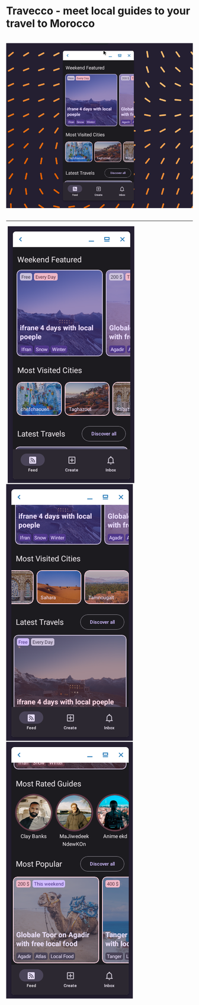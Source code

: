 # Travecco - meet local guides to your travel to Morocco
 <img src="https://raw.githubusercontent.com/adenlall/Travecco/master/assets/images/screenshots/0.png" > 
 <hr>
 <div>
 <img src="https://raw.githubusercontent.com/adenlall/Travecco/master/assets/images/screenshots/1.png" > 
 <img src="https://raw.githubusercontent.com/adenlall/Travecco/master/assets/images/screenshots/2.png" > 
 <img src="https://raw.githubusercontent.com/adenlall/Travecco/master/assets/images/screenshots/3.png" > 
 </div>
